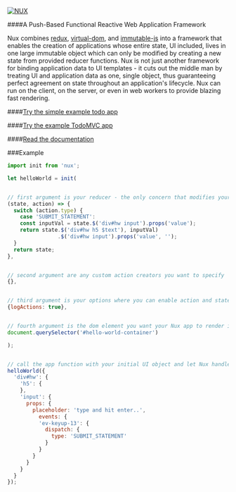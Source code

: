 [![NUX](http://marknutter.github.io/nux/assets/images/nux-logo.png)](http://marknutter.github.io/nux)

####A Push-Based Functional Reactive Web Application Framework

Nux combines [redux](http://redux.js.org), [virtual-dom](https://github.com/Matt-Esch/virtual-dom), and [immutable-js](http://redux.js.org) into a framework that enables the creation of applications whose entire state, UI included, lives in one large immutable object which can only be modified by creating a new state from provided reducer functions. Nux is not just another framework for binding application data to UI templates - it cuts out the middle man by treating UI and application data as one, single object, thus guaranteeing perfect agreement on state throughout an application's lifecycle. Nux can run on the client, on the server, or even in web workers to provide blazing fast rendering.

####[Try the simple example todo app](http://marknutter.github.io/nux/example/simple-todo/index.html)

####[Try the example TodoMVC app](http://marknutter.github.io/nux/example/todo-mvc/index.html)

####[Read the documentation](http://marknutter.github.io/nux/docs/module-index.html)

###Example

```js
import init from 'nux';

let helloWorld = init(


// first argument is your reducer - the only concern that modifies your app's state
(state, action) => {
  switch (action.type) {
    case 'SUBMIT_STATEMENT':
    const inputVal = state.$('div#hw input').props('value');
    return state.$('div#hw h5 $text'), inputVal)
                .$('div#hw input').props('value', '');
  }
  return state;
},


// second argument are any custom action creators you want to specify
{},


// third argument is your options where you can enable action and state logging
{logActions: true},


// fourth argument is the dom element you want your Nux app to render inside of
document.querySelector('#hello-world-container')

);


// call the app function with your initial UI object and let Nux handle it from there
helloWorld({
  'div#hw': {
    'h5': {
    },
    'input': {
      props: {
        placeholder: 'type and hit enter..',
          events: {
          'ev-keyup-13': {
            dispatch: {
              type: 'SUBMIT_STATEMENT'
            }
          }
        }
      }
    }
  }
});
```
